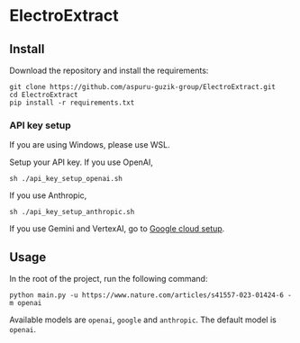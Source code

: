 # ElectroExtract

## Install

Download the repository and install the requirements:
```shell
git clone https://github.com/aspuru-guzik-group/ElectroExtract.git
cd ElectroExtract
pip install -r requirements.txt
```

### API key setup

If you are using Windows, please use WSL.

Setup your API key. If you use OpenAI,
```shell
sh ./api_key_setup_openai.sh
```
If you use Anthropic,
```shell
sh ./api_key_setup_anthropic.sh
```
If you use Gemini and VertexAI, go to [Google cloud setup](https://cloud.google.com/vertex-ai/docs/generative-ai/multimodal/sdk-for-gemini/gemini-sdk-overview?hl=en).

## Usage

In the root of the project, run the following command:
```shell
python main.py -u https://www.nature.com/articles/s41557-023-01424-6 -m openai
```

Available models are `openai`, `google` and `anthropic`. The default model is `openai`.